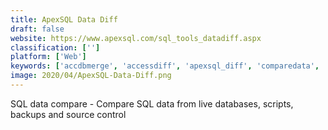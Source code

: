 ```yaml
---
title: ApexSQL Data Diff
draft: false 
website: https://www.apexsql.com/sql_tools_datadiff.aspx
classification: ['']
platform: ['Web']
keywords: ['accdbmerge', 'accessdiff', 'apexsql_diff', 'comparedata', 'dbcomparer', 'data_compare_sql', 'full_convert', 'mssql-mysql_sync', 'mssqlmerge', 'redgate_sql_data_compare', 'replicator', 'sql_delta', 'sql_examiner', 'sqleo_visual_query_builder', 'teamsql', 'ticodex_sql_schema_compare', 'volpet_table_diff', 'a7_sqltools']
image: 2020/04/ApexSQL-Data-Diff.png
---
```

SQL data compare - Compare SQL data from live databases, scripts, backups and source control